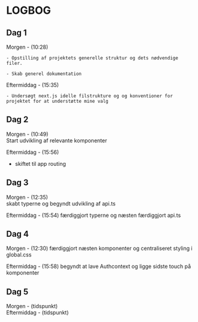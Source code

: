 # LOGBOG

## Dag 1

Morgen - (10:28)  

    - Opstilling af projektets generelle struktur og dets nødvendige filer.

    - Skab generel dokumentation


Eftermiddag - (15:35)

    - Undersøgt next.js idelle filstrukture og og konventioner for projektet for at understøtte mine valg


## Dag 2

Morgen - (10:49)  
Start udvikling af relevante komponenter

Eftermiddag - (15:56)
 - skiftet til app routing

## Dag 3

Morgen - (12:35)  
skabt typerne og begyndt udvikling af api.ts

Eftermiddag - (15:54)
færdiggjort typerne og næsten færdiggjort api.ts

## Dag 4

Morgen - (12:30)
  færdiggjort næsten komponenter og centraliseret styling i global.css

Eftermiddag - (15:58)
    begyndt at lave Authcontext og ligge sidste touch på komponenter



## Dag 5

Morgen - (tidspunkt)  
Eftermiddag - (tidspunkt)

